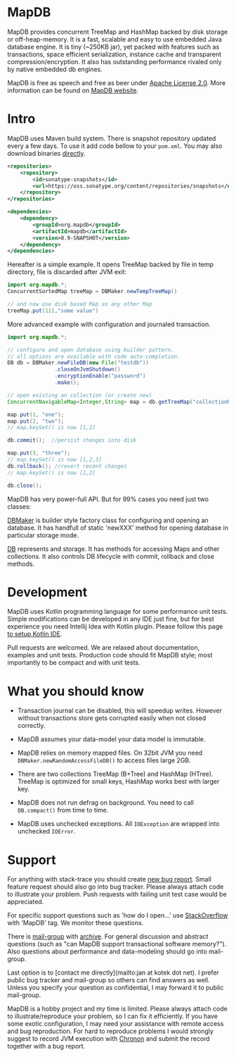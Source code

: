 MapDB
===============

MapDB provides concurrent TreeMap and HashMap backed by disk storage or off-heap-memory.
It is a fast, scalable and easy to use embedded Java database engine. It is tiny (~250KB jar),
yet packed with features such as transactions, space efficient serialization, instance cache
and transparent compression/encryption. It also has outstanding performance rivaled only by
native embedded db engines.

MapDB is free as speech and free as beer under [Apache License 2.0](https://github.com/jankotek/MapDB/blob/master/doc/license.txt).
More information can be found on [MapDB website](http://www.mapdb.org).

Intro
======
MapDB uses Maven build system. There is snapshot repository updated every a few days.
To use it add code bellow to your `pom.xml`. You may also download binaries
[directly](https://oss.sonatype.org/content/repositories/snapshots/org/mapdb/mapdb/).

```xml
<repositories>
    <repository>
        <id>sonatype-snapshots</id>
        <url>https://oss.sonatype.org/content/repositories/snapshots</url>
    </repository>
</repositories>

<dependencies>
    <dependency>
        <groupId>org.mapdb</groupId>
        <artifactId>mapdb</artifactId>
        <version>0.9-SNAPSHOT</version>
    </dependency>
</dependencies>
```

Hereafter is a simple example. It opens TreeMap backed by file in temp directory, file is discarded after JVM exit:

```java
import org.mapdb.*;
ConcurrentSortedMap treeMap = DBMaker.newTempTreeMap()

// and now use disk based Map as any other Map
treeMap.put(111,"some value")
```

More advanced example with configuration and journaled transaction.

```java
import org.mapdb.*;

// configure and open database using builder pattern.
// all options are available with code auto-completion.
DB db = DBMaker.newFileDB(new File("testdb"))
               .closeOnJvmShutdown()
               .encryptionEnable("password")
               .make();

// open existing an collection (or create new)
ConcurrentNavigableMap<Integer,String> map = db.getTreeMap("collectionName");

map.put(1, "one");
map.put(2, "two");
// map.keySet() is now [1,2]

db.commit();  //persist changes into disk

map.put(3, "three");
// map.keySet() is now [1,2,3]
db.rollback(); //revert recent changes
// map.keySet() is now [1,2]

db.close();
```

MapDB has very power-full API.
But for 99% cases you need just two classes:

[DBMaker](http://www.mapdb.org/apidocs/org/mapdb/DBMaker.html) is builder style factory class for configuring and opening
an database. It has handfull of static 'newXXX' method for opening database in particular storage mode.

[DB](http://www.mapdb.org/apidocs/org/mapdb/DB.html) represents and storage. It has methods for accessing Maps and
other collections. It also controls DB lifecycle with commit, rollback and close methods.


Development
===========
MapDB uses Kotlin programming language for some performance unit tests.
Simple modifications can be developed in any IDE just fine,
but for best experience you need Intellij Idea with Kotlin plugin.
Please follow this page [to setup Kotlin IDE](http://confluence.jetbrains.net/display/Kotlin/Getting+Started).

Pull requests are welcomed. We are relaxed about documentation, examples and unit tests.
Production code should fit MapDB style; most importantly to be compact and with unit tests.

What you should know
====================
* Transaction journal can be disabled, this will speedup writes. However without transactions
store gets corrupted easily when not closed correctly.

* MapDB assumes your data-model your data model is immutable.

* MapDB relies on memory mapped files. On 32bit JVM you need `DBMaker.newRandomAccessFileDB()`
to access files large 2GB.

* There are two collections TreeMap (B+Tree) and HashMap (HTree). TreeMap is
optimized for small keys, HashMap works best with larger key.

* MapDB does not run defrag on background. You need to call `DB.compact()` from time to time.

* MapDB uses unchecked exceptions. All `IOException` are wrapped into unchecked `IOError`.


Support
=======
For anything with stack-trace you should create [new bug report](https://github.com/jankotek/MapDB/issues/new).
Small feature request should also go into bug tracker. Please always attach code to illustrate your problem.
Push requests with failing unit test case would be appreciated.

For specific support questions such as 'how do I open...' use [StackOverflow](http://stackoverflow.com/) with 'MapDB' tag.
We monitor these questions.

There is [mail-group](mailto:mapdb@googlegroups.com) with [archive](http://groups.google.com/group/mapdb).
For general discussion and abstract questions (such as "can MapDB support transactional software memory?").
Also questions about performance and data-modeling should go into mail-group.

Last option is to [contact me directly](mailto:jan at kotek dot net).
I prefer public bug tracker and mail-group so others can find answers as well.
Unless you specify your question as confidential, I may forward it to public mail-group.

MapDB is a hobby project and my time is limited.
Please always attach code to illustrate/reproduce your problem, so I can fix it efficiently.
If you have some exotic configuration, I may need your assistance with remote access and bug reproduction.
For hard to reproduce problems I would strongly suggest to record JVM execution with
[Chronon](http://www.chrononsystems.com/learn-more/products-overview) and submit the record together with a bug report.